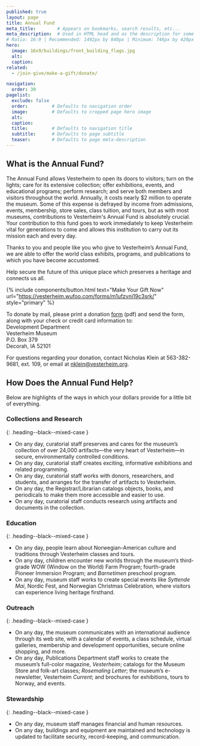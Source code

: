 ```yaml
---
published: true
layout: page
title: Annual Fund
meta_title:        # Appears on bookmarks, search results, etc...
meta_description:  # Used in HTML head and as the description for some search engines
# Ratio: 16:9 | Recommended: 1492px by 840px | Minimum: 746px by 420px
hero:
  image: 16x9/buildings/front_building_flags.jpg
  alt:
  caption:
related:
  - /join-give/make-a-gift/donate/

navigation:
  order: 30
pagelist:
  exclude: false
  order:         # Defaults to navigation order  
  image:         # Defaults to cropped page hero image
  alt:
  caption:
  title:         # Defaults to navigation title
  subtitle:      # Defaults to page subtitle
  teaser:        # Defaults to page meta-description
---
```

What is the Annual Fund?
------------------------
The Annual Fund allows Vesterheim to open its doors to visitors; turn on the lights; care for its extensive collection; offer exhibitions, events, and educational programs; perform research; and serve both members and visitors throughout the world. Annually, it costs nearly $2 million to operate the museum. Some of this expense is defrayed by income from admissions, events, membership, store sales, class tuition, and tours, but as with most museums, contributions to Vesterheim's Annual Fund is absolutely crucial. Your contribution to this fund goes to work immediately to keep Vesterheim vital for generations to come and allows this institution to carry out its mission each and every day.

Thanks to you and people like you who give to Vesterheim’s Annual Fund, we are able to offer the world class exhibits, programs, and publications to which you have become accustomed.

Help secure the future of this unique place which preserves a heritage and connects us all. 

{% include components/button.html text="Make Your Gift Now" url="https://vesterheim.wufoo.com/forms/m1ufzvni19c3srk/" style="primary" %} 

To donate by mail, please print a donation [form](/join-give/make-a-gift/donate/forms/donate-form.pdf) (pdf) and send the form, along with your check or credit card information to: <br />
Development Department<br />
Vesterheim Museum<br />
P.O. Box 379<br />
Decorah, IA 52101

For questions regarding your donation, contact Nicholas Klein at 563-382-9681, ext. 109, or email at [nklein@vesterheim.org](mailto:nklein.vesterheim.org).

How Does the Annual Fund Help?
------------------------------
Below are highlights of the ways in which your dollars provide for a little bit of everything.

### Collections and Research
{: .heading--black--mixed-case }

* On any day, curatorial staff preserves and cares for the museum’s collection of over 24,000 artifacts—the very heart of Vesterheim—in secure, environmentally controlled conditions.
* On any day, curatorial staff creates exciting, informative exhibitions and related programming.
* On any day, curatorial staff works with donors, researchers, and students, and arranges for the transfer of artifacts to Vesterheim.
* On any day, the Registrar/Librarian catalogs objects, books, and periodicals to make them more accessible and easier to use.
* On any day, curatorial staff conducts research using artifacts and documents in the collection.

### Education
{: .heading--black--mixed-case }

* On any day, people learn about Norwegian-American culture and traditions through Vesterheim classes and tours.
* On any day, children encounter new worlds through the museum’s third-grade WOW (Window on the World) Farm Program; fourth-grade Pioneer Immersion Program; and _Barnetimen_ preschool program.
* On any day, museum staff works to create special events like _Syttende Mai_, Nordic Fest, and Norwegian Christmas Celebration, where visitors can experience living heritage firsthand.

### Outreach
{: .heading--black--mixed-case }

* On any day, the museum communicates with an international audience through its web site, with a calendar of events, a class schedule, virtual galleries, membership and development opportunities, secure online shopping, and more.
* On any day, Publications Department staff works to create the museum’s full-color magazine, _Vesterheim_; catalogs for the Museum Store and folk-art classes; _Rosemaling Letter_; the museum’s e-newsletter, Vesterheim _Current_; and brochures for exhibitions, tours to Norway, and events.

### Stewardship
{: .heading--black--mixed-case }

* On any day, museum staff manages financial and human resources.
* On any day, buildings and equipment are maintained and technology is updated to facilitate security, record-keeping, and communication.